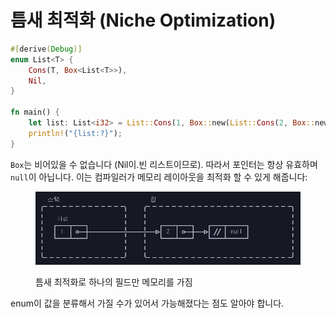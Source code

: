 # 틈새 최적화 (Niche Optimization)

```rust
#[derive(Debug)]
enum List<T> {
    Cons(T, Box<List<T>>),
    Nil,
}

fn main() {
    let list: List<i32> = List::Cons(1, Box::new(List::Cons(2, Box::new(List::Nil))));
    println!("{list:?}");
}
```

`Box`는 비어있을 수 없습니다 (Nil이.빈 리스트이므로).   따라서 포인터는 항상 유효하며 `null`이 아닙니다. 이는 컴파일러가 메모리 레이아웃을 최적화 할 수 있게 해줍니다:

<figure><img src="../../.gitbook/assets/image (2).png" alt=""><figcaption><p>틈새 최적화로 하나의 필드만 메모리를 가짐</p></figcaption></figure>

enum이 값을 분류해서 가질 수가 있어서 가능해졌다는 점도 알아야 합니다.&#x20;





